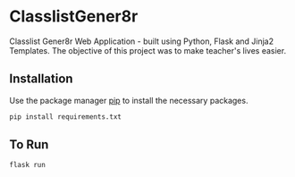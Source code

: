 # ClasslistGener8r

Classlist Gener8r Web Application - built using Python, Flask and Jinja2 Templates. The objective of this project was to make teacher's lives easier.

## Installation

Use the package manager [pip](https://pip.pypa.io/en/stable/) to install the necessary packages.

```bash
pip install requirements.txt
```

## To Run

```bash
flask run
```